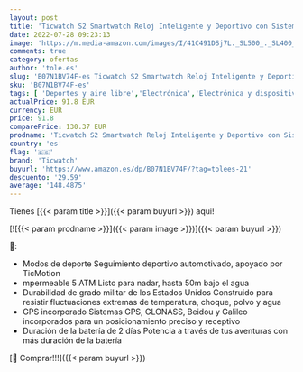 ```yaml
---
layout: post
title: 'Ticwatch S2 Smartwatch Reloj Inteligente y Deportivo con Sistema Operativo Wear OS by Google 1.39" AMOLED GPS Integrado  Batería 415 mAh 5ATM Impermeable Duradero  Compatible con iPhone y Android'
date: 2022-07-28 09:23:13
image: 'https://m.media-amazon.com/images/I/41C491DSj7L._SL500_._SL400_.jpg'
comments: true
category: ofertas
author: 'tole.es'
slug: 'B07N1BV74F-es Ticwatch S2 Smartwatch Reloj Inteligente y Deportivo con...'
sku: 'B07N1BV74F-es'
tags: [ 'Deportes y aire libre','Electrónica','Electrónica y dispositivos para el deporte','Monitores de actividad','Smartwatches','Tecnología para vestir','iphone','ticwatch','🇪🇸', ]
actualPrice: 91.8 EUR
currency: EUR
price: 91.8
comparePrice: 130.37 EUR
prodname: 'Ticwatch S2 Smartwatch Reloj Inteligente y Deportivo con Sistema Operativo Wear OS by Google 1.39" AMOLED GPS Integrado  Batería 415 mAh 5ATM Impermeable Duradero  Compatible con iPhone y Android'
country: 'es'
flag: '🇪🇸'
brand: 'Ticwatch'
buyurl: 'https://www.amazon.es/dp/B07N1BV74F/?tag=tolees-21'
descuento: '29.59'
average: '148.4875'
---
```


Tienes [{{< param title >}}]({{< param buyurl >}}) aqui!

[![{{< param prodname >}}]({{< param image >}})]({{< param buyurl >}})

🔎:

- Modos de deporte Seguimiento deportivo automotivado, apoyado por TicMotion
- mpermeable 5 ATM Listo para nadar, hasta 50m bajo el agua
- Durabilidad de grado militar de los Estados Unidos Construido para resistir fluctuaciones extremas de temperatura, choque, polvo y agua
- GPS incorporado Sistemas GPS, GLONASS, Beidou y Galileo incorporados para un posicionamiento preciso y receptivo
- Duración de la batería de 2 días Potencia a través de tus aventuras con más duración de la batería

[🛒 Comprar!!!]({{< param buyurl >}})
